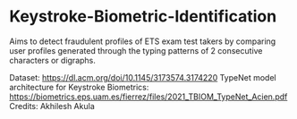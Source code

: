 # Keystroke-Biometric-Identification
Aims to detect fraudulent profiles of ETS exam test takers by comparing user
profiles generated through the typing patterns of 2 consecutive characters or digraphs.

Dataset: https://dl.acm.org/doi/10.1145/3173574.3174220
TypeNet model architecture for Keystroke Biometrics:  https://biometrics.eps.uam.es/fierrez/files/2021_TBIOM_TypeNet_Acien.pdf
Credits: Akhilesh Akula
